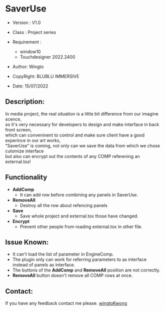 # SaverUse 

- Version     : V1.0
- Class       : Project series
- Requirement :
  - window10
  - Touchdesigner 2022.2400

- Author:
  Wingto

- CopyRight:
  BLUBLU IMMERSIVE

- Date:
  15/07/2022


## Description:
In media project, the real situation is a little bit difference from our imagine scence,
<br>so it's very necessary for developers to design and make interface in back front screen,
<br>which can conveninent to control and make sure client have a good experince in our art works,
<br>"SaverUse" is coming, not only can we save the data from which we chose cutomize interface 
<br>but also can encrypt out the contents of any COMP referening an external.tox!

## Functionality
- **AddComp**
  - It can add row before combining any panels in SaverUse. 
- **RemoveAll**
  - Destroy all the row about refencing panels
- **Save**
  - Save whole project and external.tox those have changed.
- **Encrypt**
  - Prevent other people from roading external.tox in other file.

## Issue Known:
- It can't load the list of parameter in EngineComp.
- The plugin only can work for referring parameters to as interface instead of panels as interface.
- The buttons of the **AddComp** and **RemoveAll** position are not correctly.
- **RemoveAll** button doesn't remove all COMP rows at once.

## Contact:

If you have any feedback contact me please.
[wingtoKwong](https://www.instagram.com/wingtokwong/)
